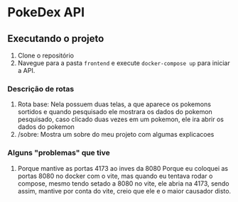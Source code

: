 # PokeDex API
## Executando o projeto

1. Clone o repositório
2. Navegue para a pasta `frontend` e execute `docker-compose up` para iniciar a API.


### Descrição de rotas

1. Rota base: Nela possuem duas telas, a que aparece os pokemons sortidos e quando pesquisado ele mostrara os dados do pokemon pesquisado, caso clicado duas vezes em um pokemon, ele ira abrir os dados do pokemon
2. /sobre: Mostra um sobre do meu projeto com algumas explicacoes 

### Alguns "problemas" que tive

1. Porque mantive as portas 4173 ao inves da 8080
Porque eu coloquei as portas 8080 no docker com o vite, mas quando eu tentava rodar o compose, mesmo tendo setado a 8080 no vite, ele abria na 4173, sendo assim, mantive por conta do vite, creio que ele e o maior causador disto.